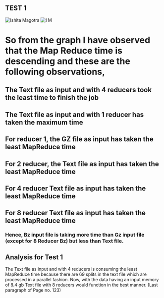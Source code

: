 ## TEST 1
![Ishita Magotra](https://github.com/illinoistech-itm/imagotra/blob/master/ITMD-521/Week-14/test%201%20graph.JPG)
![I M](https://github.com/illinoistech-itm/imagotra/blob/master/ITMD-521/Week-14/test%201.JPG)

# So from the graph I have observed that the Map Reduce time is descending and these are the following observations,
## The Text file as input and with 4 reducers took the least time to finish the job
## The Text file as input and with 1 reducer has taken the maximum time
## For reducer 1, the GZ file as input has taken the least MapReduce time
## For 2 reducer, the Text file as input has taken the least MapReduce time
## For 4 reducer Text file as input has taken the least MapReduce time
## For 8 reducer Text file as input has taken the least MapReduce time
### Hence, Bz input file is taking more time than Gz input file (except for 8 Reducer Bz) but less than Text file.
## Analysis  for Test 1
The Text file as input and with 4 reducers is consuming the least MapReduce time because there are 69 splits in the text file which are processed in a parallel fashion. Now, with the data having an input memory of 8.4 gb Text file with 8 reducers would function in the best manner. (Last paragraph of Page no. 123)



